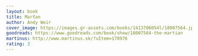 ```yaml
---
layout: book
title: Marťan
author: Andy Weir
cover_image: https://images.gr-assets.com/books/1413706054l/18007564.jpg
goodreads: https://www.goodreads.com/book/show/18007564-the-martian
martinus: http://www.martinus.sk/?uItem=178976
rating: 3
---
```

